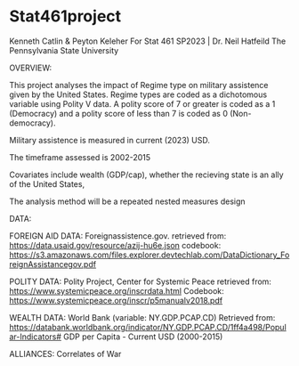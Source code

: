 # Stat461project

Kenneth Catlin & Peyton Keleher
For Stat 461 SP2023 | Dr. Neil Hatfeild
The Pennsylvania State University

OVERVIEW:

This project analyses the impact of Regime type on military assistence given by the United States.
Regime types are coded as a dichotomous variable using Polity V data.
A polity score of 7 or greater is coded as a 1 (Democracy)
and a polity score of less than 7 is coded as 0 (Non-democracy).

Military assistence is measured in current (2023) USD.

The timeframe assessed is 2002-2015

Covariates include wealth (GDP/cap), whether the recieving state is an ally of the United States, 

The analysis method will be a repeated nested measures design

DATA: 

FOREIGN AID DATA:
Foreignassistence.gov.
retrieved from: https://data.usaid.gov/resource/azij-hu6e.json
codebook: https://s3.amazonaws.com/files.explorer.devtechlab.com/DataDictionary_ForeignAssistancegov.pdf

POLITY DATA:
Polity Project, Center for Systemic Peace
retrieved from: https://www.systemicpeace.org/inscrdata.html
Codebook: https://www.systemicpeace.org/inscr/p5manualv2018.pdf

WEALTH DATA:
World Bank (variable: NY.GDP.PCAP.CD)
Retrieved from: https://databank.worldbank.org/indicator/NY.GDP.PCAP.CD/1ff4a498/Popular-Indicators#
GDP per Capita - Current USD (2000-2015)

ALLIANCES:
Correlates of War
